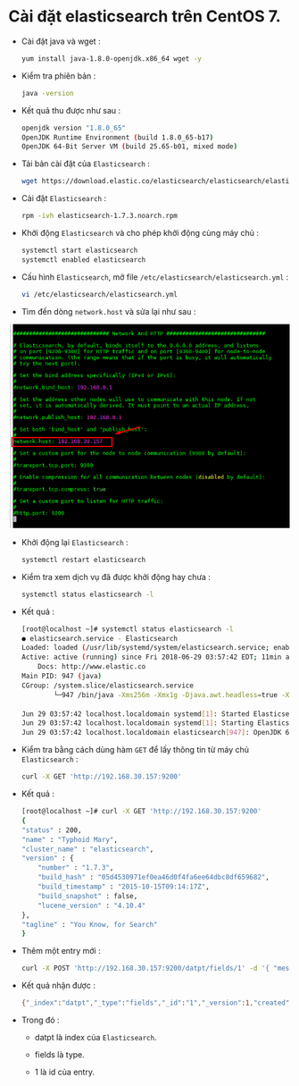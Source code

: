 # Cài đặt elasticsearch trên CentOS 7.

- Cài đặt java và wget :

    ```sh
    yum install java-1.8.0-openjdk.x86_64 wget -y
    ```

- Kiểm tra phiên bản :

    ```sh
    java -version
    ```

- Kết quả thu được như sau :

    ```sh
    openjdk version "1.8.0_65"
    OpenJDK Runtime Environment (build 1.8.0_65-b17)
    OpenJDK 64-Bit Server VM (build 25.65-b01, mixed mode)
    ```

- Tải bản cài đặt của `Elasticsearch` :

    ```sh
    wget https://download.elastic.co/elasticsearch/elasticsearch/elasticsearch-1.7.3.noarch.rpm
    ```

- Cài đặt `Elasticsearch` :

    ```sh
    rpm -ivh elasticsearch-1.7.3.noarch.rpm
    ```

- Khởi động `Elasticsearch` và cho phép khởi động cùng máy chủ :

    ```sh
    systemctl start elasticsearch
    systemctl enabled elasticsearch
    ```

- Cấu hình `Elasticsearch`, mở file `/etc/elasticsearch/elasticsearch.yml` :

    ```sh
    vi /etc/elasticsearch/elasticsearch.yml
    ```

- Tìm đến dòng `network.host` và sửa lại như sau :

![network.host](/images/network.host.png)

- Khởi động lại `Elasticsearch` :

    ```sh
    systemctl restart elasticsearch
    ```

- Kiểm tra xem dịch vụ đã được khởi động hay chưa :

    ```sh
    systemctl status elasticsearch -l
    ```

- Kết quả :

    ```sh
    [root@localhost ~]# systemctl status elasticsearch -l
    ● elasticsearch.service - Elasticsearch
    Loaded: loaded (/usr/lib/systemd/system/elasticsearch.service; enabled; vendor preset: disabled)
    Active: active (running) since Fri 2018-06-29 03:57:42 EDT; 11min ago
        Docs: http://www.elastic.co
    Main PID: 947 (java)
    CGroup: /system.slice/elasticsearch.service
            └─947 /bin/java -Xms256m -Xmx1g -Djava.awt.headless=true -XX:+UseParNewGC -XX:+UseConcMarkSweepGC -XX:CMSInitiatingOccupancyFraction=75 -XX:+UseCMSInitiatingOccupancyOnly -XX:+HeapDumpOnOutOfMemoryError -XX:+DisableExplicitGC -Dfile.encoding=UTF-8 -Delasticsearch -Des.foreground=yes -Des.path.home=/usr/share/elasticsearch -cp :/usr/share/elasticsearch/lib/elasticsearch-1.7.3.jar:/usr/share/elasticsearch/lib/*:/usr/share/elasticsearch/lib/sigar/* -Des.pidfile=/var/run/elasticsearch/elasticsearch.pid -Des.default.path.home=/usr/share/elasticsearch -Des.default.path.logs=/var/log/elasticsearch -Des.default.path.data=/var/lib/elasticsearch -Des.default.config=/etc/elasticsearch/elasticsearch.yml -Des.default.path.conf=/etc/elasticsearch org.elasticsearch.bootstrap.Elasticsearch

    Jun 29 03:57:42 localhost.localdomain systemd[1]: Started Elasticsearch.
    Jun 29 03:57:42 localhost.localdomain systemd[1]: Starting Elasticsearch...
    Jun 29 03:57:42 localhost.localdomain elasticsearch[947]: OpenJDK 64-Bit Server VM warning: If the number of processors is expected to increase from one, then you should configure the number of parallel GC threads appropriately using -XX:ParallelGCThreads=N

    ```

- Kiểm tra bằng cách dùng hàm `GET` để lấy thông tin từ máy chủ `Elasticsearch` :

    ```sh
    curl -X GET 'http://192.168.30.157:9200'
    ```

- Kết quả :

    ```sh
    [root@localhost ~]# curl -X GET 'http://192.168.30.157:9200'
    {
    "status" : 200,
    "name" : "Typhoid Mary",
    "cluster_name" : "elasticsearch",
    "version" : {
        "number" : "1.7.3",
        "build_hash" : "05d4530971ef0ea46d0f4fa6ee64dbc8df659682",
        "build_timestamp" : "2015-10-15T09:14:17Z",
        "build_snapshot" : false,
        "lucene_version" : "4.10.4"
    },
    "tagline" : "You Know, for Search"
    }

    ```

- Thêm một entry mới :

    ```sh
    curl -X POST 'http://192.168.30.157:9200/datpt/fields/1' -d '{ "message": "Xin chao Viet Nam" }'
    ```

- Kết quả nhận được :

    ```sh
    {"_index":"datpt","_type":"fields","_id":"1","_version":1,"created":true}
    ```

- Trong đó :

    - datpt là index của `Elasticsearch`.

    - fields là type.

    - 1 là id của entry.